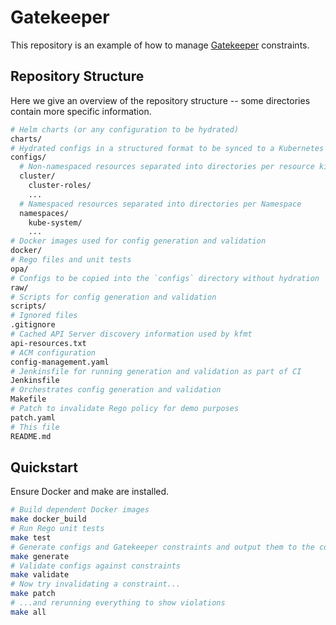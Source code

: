 # Gatekeeper

This repository is an example of how to manage
[Gatekeeper](https://github.com/open-policy-agent/gatekeeper) constraints.

## Repository Structure

Here we give an overview of the repository structure -- some directories contain more specific
information.

```sh
# Helm charts (or any configuration to be hydrated)
charts/
# Hydrated configs in a structured format to be synced to a Kubernetes cluster
configs/
  # Non-namespaced resources separated into directories per resource kind
  cluster/
    cluster-roles/
    ...
  # Namespaced resources separated into directories per Namespace
  namespaces/
    kube-system/
    ...
# Docker images used for config generation and validation
docker/
# Rego files and unit tests
opa/
# Configs to be copied into the `configs` directory without hydration
raw/
# Scripts for config generation and validation
scripts/
# Ignored files
.gitignore
# Cached API Server discovery information used by kfmt
api-resources.txt
# ACM configuration
config-management.yaml
# Jenkinsfile for running generation and validation as part of CI
Jenkinsfile
# Orchestrates config generation and validation
Makefile
# Patch to invalidate Rego policy for demo purposes
patch.yaml
# This file
README.md
```

## Quickstart

Ensure Docker and make are installed.

```sh
# Build dependent Docker images
make docker_build
# Run Rego unit tests
make test
# Generate configs and Gatekeeper constraints and output them to the configs directory
make generate
# Validate configs against constraints
make validate
# Now try invalidating a constraint...
make patch
# ...and rerunning everything to show violations
make all
```
